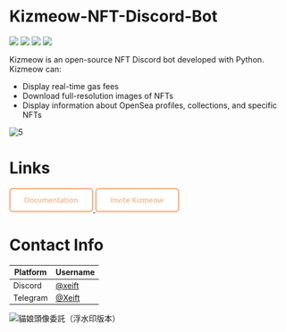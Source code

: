 # Kizmeow-NFT-Discord-Bot
<a href="https://kizmeow.gitbook.io/kizmeow-nft-discord-bot/"><img src="https://img.shields.io/badge/read-doc-green"></a>
![](https://img.shields.io/github/license/Xeift/Kizmeow-NFT-Discord-Bot)
![](https://tokei.ekzhang.com/b1/github/Xeift/Kizmeow-NFT-Discord-Bot)
<a href="https://discord.gg/eC5EhJfmNd"><img src="https://img.shields.io/discord/1041165809013243924?color=blue&label=Kizmeow%20Support%20Server&logo=discord"></a>

Kizmeow is an open-source NFT Discord bot developed with Python. Kizmeow can:
- Display real-time gas fees
- Download full-resolution images of NFTs
- Display information about OpenSea profiles, collections, and specific NFTs

![5](https://github.com/user-attachments/assets/6032be83-4a00-46f6-a167-18ba7294b45c)


# Links
<p>
  <a href="https://kizmeow.gitbook.io/kizmeow-nft-discord-bot" target="_blank">
    <img src="https://raw.githubusercontent.com/Xeift/Kizmeow-NFT-Discord-Bot/refs/heads/main/img/asset/doc_btn.png" width="150">
  </a>
  <a href="https://discord.com/discovery/applications/923512417907015693" target="_blank">
    <img src="https://raw.githubusercontent.com/Xeift/Kizmeow-NFT-Discord-Bot/refs/heads/main/img/asset/invite_btn.png" width="150">
  </a>
</p>


# Contact Info
| Platform  | Username |
|-----------|----------|
| Discord   | [@xeift](https://discord.com/users/874806243208871977) |
| Telegram  | [@Xeift](https://t.me/Xeift)                           |


![貓娘頭像委託（浮水印版本）](https://user-images.githubusercontent.com/80938768/204983971-d7cf0e40-f4ce-4737-ba07-85ed62112dab.png)
